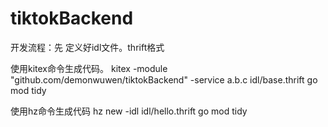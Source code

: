 # tiktokBackend

开发流程：先 定义好idl文件。thrift格式

使用kitex命令生成代码。
kitex -module "github.com/demonwuwen/tiktokBackend" -service a.b.c idl/base.thrift
go mod tidy

使用hz命令生成代码
hz new -idl idl/hello.thrift
go mod tidy 